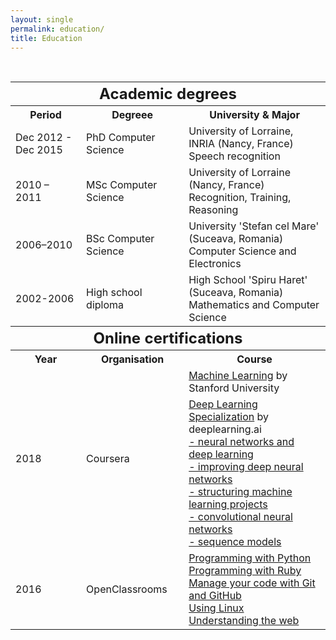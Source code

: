 ```yaml
---
layout: single
permalink: education/
title: Education
---
```


<br>

<table>
  <thead>
    <tr style="border-bottom: 1px solid CadetBlue; border-top: 1px solid CadetBlue; ">
      <th colspan='3'><h2 style="display: inline;"> Academic degrees </h2></th>
    </tr>
  </thead>
  <tbody>
    <tr>
      <th> Period </th>
      <th> Degreee </th>
      <th> University &amp; Major </th>
    </tr>
    <tr>
      <td> Dec 2012 - Dec 2015 </td>
      <td> PhD Computer Science </td>
      <td> University of Lorraine, INRIA (Nancy, France) <br> Speech recognition </td>
    </tr>
    <tr>
      <td> 2010 – 2011 </td>
      <td> MSc Computer Science </td>
      <td> University of Lorraine (Nancy, France) <br> Recognition, Training, Reasoning </td>
    </tr>
    <tr>
      <td> 2006–2010 </td>
      <td> BSc Computer Science </td>
      <td> University 'Stefan cel Mare' (Suceava, Romania) <br> Computer Science and Electronics </td>
    </tr>
    <tr>
      <td> 2002-2006 </td>
      <td> High school diploma </td>
      <td> High School 'Spiru Haret' (Suceava, Romania) <br> Mathematics and Computer Science </td>
    </tr>
  </tbody>
  <thead>
    <tr style="border-bottom: 1px solid CadetBlue; border-top: 1px solid CadetBlue; ">
      <th colspan='3'><h2 style="display: inline;"> Online certifications </h2></th>
    </tr>
  </thead>
  <tbody>
    <tr>
      <th> Year </th>
      <th> Organisation </th>
      <th> Course </th>
    </tr>
    <tr>
      <td rowspan="2"> 2018 </td>
      <td rowspan="2"> Coursera </td>
      <td> 
            <a href="/assets/certifications/2018_coursera_machine-learning_stanford.pdf">Machine Learning</a> by Stanford University
      </td>
    </tr>
    <tr>
      <td>
            <a href="/assets/certifications/2018_coursera_deep-learning-specialization_deeplearningAI.pdf">Deep Learning Specialization</a> by deeplearning.ai <br>
            <a href="/assets/certifications/2018_coursera_deep-learning-specialization_C1_neural-networks-and-deep-learning.pdf">- neural networks and deep learning </a> <br>
            <a href="/assets/certifications/2018_coursera_deep-learning-specialization_C2_improving-deep-neural-networks.pdf">- improving deep neural networks</a> <br>
            <a href="/assets/certifications/2018_coursera_deep-learning-specialization_C3_structuring-machine-learning-projects.pdf">- structuring machine learning projects</a> <br>
            <a href="/assets/certifications/2018_coursera_deep-learning-specialization_C4_convolutional-neural-networks.pdf">- convolutional neural networks</a> <br>
            <a href="/assets/certifications/2018_coursera_deep-learning-specialization_C5_sequence-models.pdf">- sequence models</a> 
      </td>
    </tr>
    <tr>
      <td> 2016 </td>
      <td> OpenClassrooms </td>
      <td>
        <a href="/assets/certifications/2016_python.pdf">Programming with Python</a> <br>
        <a href="/assets/certifications/2016_ruby.pdf">Programming with Ruby</a> <br>
        <a href="/assets/certifications/2016_git-github.pdf">Manage your code with Git and GitHub</a> <br>
        <a href="/assets/certifications/2016_linux.pdf">Using Linux</a> <br>
        <a href="/assets/certifications/2016_web.pdf">Understanding the web</a> <br>
      </td>
    </tr>
  </tbody>
</table>
